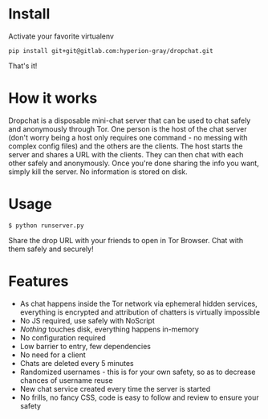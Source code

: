 Install
=======

Activate your favorite virtualenv

`pip install git+git@gitlab.com:hyperion-gray/dropchat.git`

That's it!

How it works
============

Dropchat is a disposable mini-chat server that can be used to chat safely and anonymously through Tor. One
person is the host of the chat server (don't worry being a host only requires one command - no messing with
complex config files) and the others are the clients. The host starts the server and shares a URL with the
clients. They can then chat with each other safely and anonymously. Once you're done sharing the info you want,
simply kill the server. No information is stored on disk.

Usage
=====

`$ python runserver.py`

Share the drop URL with your friends to open in Tor Browser. Chat with them safely and securely!

Features
========

- As chat happens inside the Tor network via ephemeral hidden services, everything is encrypted and attribution of chatters is virtually impossible
- No JS required, use safely with NoScript
- *Nothing* touches disk, everything happens in-memory
- No configuration required
- Low barrier to entry, few dependencies
- No need for a client
- Chats are deleted every 5 minutes
- Randomized usernames - this is for your own safety, so as to decrease chances of username reuse
- New chat service created every time the server is started
- No frills, no fancy CSS, code is easy to follow and review to ensure your safety
